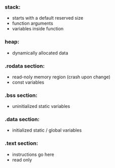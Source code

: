 ### stack:
- starts with a default reserved size
- function arguments
- variables inside function

### heap:
- dynamically allocated data

### .rodata section:
- read-noly memory region (crash upon change)
- const variables

### .bss section:
- uninitialized static variables

### .data section:
- initialized static / global variables

### .text section:
- instructions go here
- read only